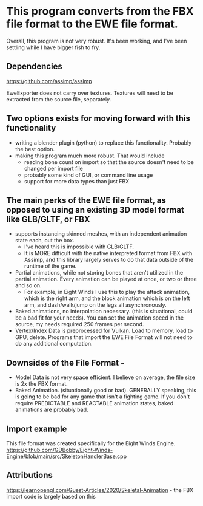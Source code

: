 # This program converts from the FBX file format to the EWE file format.
Overall, this program is not very robust. It's been working, and I've been settling while I have bigger fish to fry.

## Dependencies
https://github.com/assimp/assimp

EweExporter does not carry over textures. Textures will need to be extracted from the source file, separately.

## Two options exists for moving forward with this functionality
* writing a blender plugin (python) to replace this functionality. Probably the best option.
* making this program much more robust. That would include
  * reading bone count on import so that the source doesn't need to be changed per import file
  * probably some kind of GUI, or command line usage
  * support for more data types than just FBX

## The main perks of the EWE file format, as opposed to using an existing 3D model format like GLB/GLTF, or FBX
* supports instancing skinned meshes, with an independent animation state each, out the box.
  * I've heard this is impossible with GLB/GLTF.
  * It is MORE difficult with the native interpreted format from FBX with Assimp, and this library largely serves to do that data outside of the runtime of the game.
* Partial animations, while not storing bones that aren't utilized in the partial animation. Every animation can be played at once, or two or three and so on. 
  * For example, in Eight Winds I use this to play the attack animation, which is the right arm, and the block animation which is on the left arm, and dash/walk/jump on the legs all asynchronously.
* Baked animations, no interpolation necessary. (this is situational, could be a bad fit for your needs). You can set the animation speed in the source, my needs required 250 frames per second.
* Vertex/Index Data is preprocessed for Vulkan. Load to memory, load to GPU, delete. Programs that import the EWE File Format will not need to do any additional computation.

## Downsides of the File Format -
* Model Data is not very space efficient. I believe on average, the file size is 2x the FBX format.
* Baked Animation. (situationally good or bad). GENERALLY speaking, this is going to be bad for any game that isn't a fighting game. If you don't require PREDICTABLE and REACTABLE animation states, baked animations are probably bad.

## Import example
This file format was created specifically for the Eight Winds Engine.
https://github.com/GDBobby/Eight-Winds-Engine/blob/main/src/SkeletonHandlerBase.cpp


## Attributions
https://learnopengl.com/Guest-Articles/2020/Skeletal-Animation - the FBX import code is largely based on this
